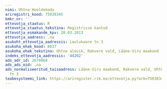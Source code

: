 ```yaml
---
nimi: Uhtna Hooldekodu
ariregistri_kood: 75038345
kmkr_nr: ''
ettevotja_staatus: R
ettevotja_staatus_tekstina: Registrisse kantud
ettevotja_esmakande_kpv: 20.03.2013
ettevotja_aadress: .na
asukoht_ettevotja_aadressis: Laulukaare tn 3
asukoha_ehak_kood: 8637
asukoha_ehak_tekstina: Uhtna alevik, Rakvere vald, Lääne-Viru maakond
indeks_ettevotja_aadressis: '44202'
ads_adr_id: 2676068
ads_ads_oid: .na
ads_normaliseeritud_taisaadress: Lääne-Viru maakond, Rakvere vald, Uhtna alevik, Laulukaare
  tn 3
teabesysteemi_link: https://ariregister.rik.ee/ettevotja.py?ark=75038345&ref=rekvisiidid
---
```

